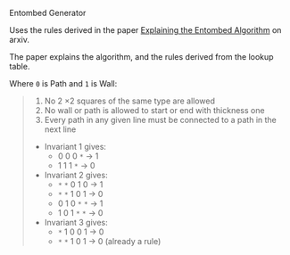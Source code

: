 Entombed Generator

Uses the rules derived in the paper [Explaining the Entombed Algorithm](https://arxiv.org/abs/2104.09982) on arxiv.

The paper explains the algorithm, and the rules derived from the lookup table.

Where `0` is Path and `1` is Wall:

> 1. No 2 ×2 squares of the same type are allowed
> 2. No wall or path is allowed to start or end with thickness one
> 3. Every path in any given line must be connected to a path in the next line
> 
> - Invariant 1 gives:
>   - 0 0 0 `*` → 1
>   - 1 1 1 `*` → 0
> - Invariant 2 gives:
>   - `*` `*` 0 1 0 → 1
>   - `*` `*` 1 0 1 → 0
>   - 0 1 0 `*` `*` → 1
>   - 1 0 1 `*` `*` → 0
> - Invariant 3 gives:
>   - `*` 1 0 0 1 → 0
>   - `*` `*` 1 0 1 → 0 (already a rule)